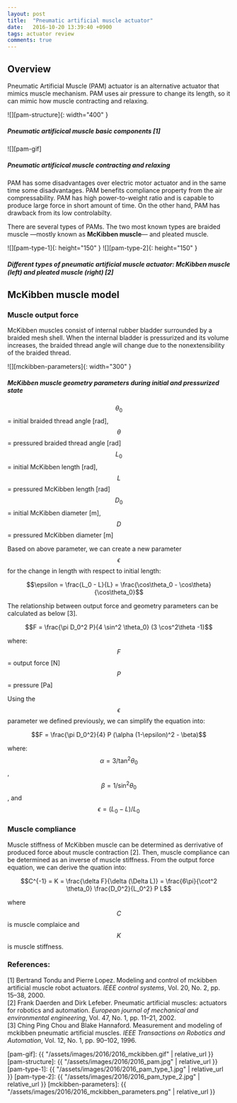 ```yaml
---
layout: post
title:  "Pneumatic artificial muscle actuator"
date:   2016-10-20 13:39:40 +0900
tags: actuator review
comments: true
---
```


## Overview

Pneumatic Artificial Muscle (PAM) actuator is an alternative actuator that mimics muscle mechanism.
PAM uses air pressure to change its length, so it can mimic how muscle contracting and relaxing.

![][pam-structure]{: width="400" }
##### *Pneumatic artificical muscle basic components [1]*

![][pam-gif]
##### *Pneumatic artificical muscle contracting and relaxing*

PAM has some disadvantages over electric motor actuator and in the same time some disadvantages.
PAM benefits compliance property from the air compressability.
PAM has high power-to-weight ratio and is capable to produce large force in short amount of time.
On the other hand, PAM has drawback from its low controlabilty.

There are several types of PAMs.
The two most known types are braided muscle &mdash;mostly known as **McKibben muscle**&mdash; and pleated muscle.

![][pam-type-1]{: height="150" }
![][pam-type-2]{: height="150" }
##### *Diﬀerent types of pneumatic artificial muscle actuator: McKibben muscle (left) and pleated muscle (right) [2]*

## McKibben muscle model

### Muscle output force
McKibben  muscles consist of internal rubber bladder surrounded by a braided mesh shell.
When the internal bladder is pressurized and its volume increases, the braided thread angle will change
due to the nonextensibility of the braided thread.

![][mckibben-parameters]{: width="300" }
##### *McKibben muscle geometry parameters during initial and pressurized state*

$$\theta_0$$ = initial braided thread angle [rad],
$$\theta$$ = pressured braided thread angle [rad]<br/>
$$L_0$$ = initial McKibben length [rad],
$$L$$ = pressured McKibben length [rad]<br/>
$$D_0$$ = initial McKibben diameter [m],
$$D$$ = pressured McKibben diameter [m]<br/>

Based on above parameter, we can create a new parameter $$\epsilon$$ for the change in length with respect to initial length:

$$\epsilon = \frac{L_0 - L}{L} = \frac{\cos\theta_0 - \cos\theta}{\cos\theta_0}$$


The relationship between output force and geometry parameters can be calculated as below [3].

$$F = \frac{\pi D_0^2 P}{4 \sin^2 \theta_0} (3 \cos^2\theta -1)$$

where:<br/>
$$F$$ = output force [N]<br/>
$$P$$ = pressure [Pa]<br/>

Using the $$\epsilon$$ parameter we defined previously, we can simplify the equation into:

$$F = \frac{\pi D_0^2}{4} P (\alpha (1-\epsilon)^2 - \beta)$$

where:<br/>
$$\alpha = 3 / \tan^2\theta_0$$ ,
$$\beta = 1 / \sin^2\theta_0 $$ , and
$$\epsilon = {(L_0 - L)}/{L_0}$$

### Muscle compliance
Muscle stiffness of McKibben muscle can be determined as derrivative of produced force about muscle contraction [2].
Then, muscle compliance can be determined as an inverse of muscle stiffness.
From the output force equation, we can derive the quation into:

$$C^{-1} = K = \frac{\delta F}{\delta (\Delta L)} = \frac{6\pi}{\cot^2 \theta_0} \frac{D_0^2}{L_0^2} P L$$

where $$C$$ is muscle complaice and $$K$$ is muscle stiffness.

### References:

[1] Bertrand Tondu and Pierre Lopez. Modeling and control of mckibben artificial muscle robot actuators.
*IEEE control systems*, Vol. 20, No. 2, pp. 15–38, 2000.<br/>
[2] Frank Daerden and Dirk Lefeber. Pneumatic artificial muscles: actuators for robotics and automation.
*European journal of mechanical and environmental engineering*, Vol. 47, No. 1, pp. 11–21, 2002.<br/>
[3] Ching Ping Chou and Blake Hannaford. Measurement and modeling of mckibben pneumatic artificial muscles.
*IEEE Transactions on Robotics and Automation*, Vol. 12, No. 1, pp. 90–102, 1996.<br/>

[pam-gif]: {{ "/assets/images/2016/2016_mckibben.gif" | relative_url }}
[pam-structure]: {{ "/assets/images/2016/2016_pam.jpg" | relative_url }}
[pam-type-1]: {{ "/assets/images/2016/2016_pam_type_1.jpg" | relative_url }}
[pam-type-2]: {{ "/assets/images/2016/2016_pam_type_2.jpg" | relative_url }}
[mckibben-parameters]: {{ "/assets/images/2016/2016_mckibben_parameters.png" | relative_url }}